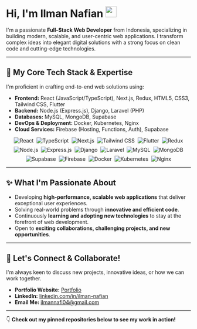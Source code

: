 # Hi, I'm Ilman Nafian <img src="https://media.giphy.com/media/hvRJCLFzcasrR4ia7z/giphy.gif" width="30px">

I'm a passionate **Full-Stack Web Developer** from Indonesia, specializing in building modern, scalable, and user-centric web applications. I transform complex ideas into elegant digital solutions with a strong focus on clean code and cutting-edge technologies.

---

## 🚀 My Core Tech Stack & Expertise

I'm proficient in crafting end-to-end web solutions using:

* **Frontend:** React (JavaScript/TypeScript), Next.js, Redux, HTML5, CSS3, Tailwind CSS, Flutter
* **Backend:** Node.js (Express.js), Django, Laravel (PHP)
* **Databases:** MySQL, MongoDB, Supabase
* **DevOps & Deployment:** Docker, Kubernetes, Nginx
* **Cloud Services:** Firebase (Hosting, Functions, Auth), Supabase

<div align="center">
  <div style="display: flex; flex-wrap: wrap; gap: 8px; justify-content: center; max-width: 800px; margin: 0 auto;">
    <img src="https://img.shields.io/badge/React-61DAFB?style=plastic&logo=react&logoColor=black&labelColor=61DAFB&color=20232A" alt="React"/>
    <img src="https://img.shields.io/badge/TypeScript-3178C6?style=plastic&logo=typescript&logoColor=white&labelColor=3178C6&color=20232A" alt="TypeScript"/>
    <img src="https://img.shields.io/badge/Next.js-000000?style=plastic&logo=next.js&logoColor=white&labelColor=000000&color=20232A" alt="Next.js"/>
    <img src="https://img.shields.io/badge/Tailwind-38B2AC?style=plastic&logo=tailwind-css&logoColor=white&labelColor=38B2AC&color=20232A" alt="Tailwind CSS"/>
    <img src="https://img.shields.io/badge/Flutter-02569B?style=plastic&logo=flutter&logoColor=white&labelColor=02569B&color=20232A" alt="Flutter"/>
    <img src="https://img.shields.io/badge/Redux-764ABC?style=plastic&logo=redux&logoColor=white&labelColor=764ABC&color=20232A" alt="Redux"/>
    <img src="https://img.shields.io/badge/Node.js-339933?style=plastic&logo=nodedotjs&logoColor=white&labelColor=339933&color=20232A" alt="Node.js"/>
    <img src="https://img.shields.io/badge/Express-000000?style=plastic&logo=express&logoColor=white&labelColor=000000&color=20232A" alt="Express.js"/>
    <img src="https://img.shields.io/badge/Django-092E20?style=plastic&logo=django&logoColor=white&labelColor=092E20&color=20232A" alt="Django"/>
    <img src="https://img.shields.io/badge/Laravel-FF2D20?style=plastic&logo=laravel&logoColor=white&labelColor=FF2D20&color=20232A" alt="Laravel"/>
    <img src="https://img.shields.io/badge/MySQL-4479A1?style=plastic&logo=mysql&logoColor=white&labelColor=4479A1&color=20232A" alt="MySQL"/>
    <img src="https://img.shields.io/badge/MongoDB-47A248?style=plastic&logo=mongodb&logoColor=white&labelColor=47A248&color=20232A" alt="MongoDB"/>
    <img src="https://img.shields.io/badge/Supabase-3ECF8E?style=plastic&logo=supabase&logoColor=white&labelColor=3ECF8E&color=20232A" alt="Supabase"/>
    <img src="https://img.shields.io/badge/Firebase-FFCA28?style=plastic&logo=firebase&logoColor=black&labelColor=FFCA28&color=20232A" alt="Firebase"/>
    <img src="https://img.shields.io/badge/Docker-2496ED?style=plastic&logo=docker&logoColor=white&labelColor=2496ED&color=20232A" alt="Docker"/>
    <img src="https://img.shields.io/badge/Kubernetes-326CE5?style=plastic&logo=kubernetes&logoColor=white&labelColor=326CE5&color=20232A" alt="Kubernetes"/>
    <img src="https://img.shields.io/badge/Nginx-009639?style=plastic&logo=nginx&logoColor=white&labelColor=009639&color=20232A" alt="Nginx"/>
  </div>
</div>

---

## ✨ What I'm Passionate About

* Developing **high-performance, scalable web applications** that deliver exceptional user experiences.
* Solving real-world problems through **innovative and efficient code**.
* Continuously **learning and adopting new technologies** to stay at the forefront of web development.
* Open to **exciting collaborations, challenging projects, and new opportunities**.

---

## 🔗 Let's Connect & Collaborate!

I'm always keen to discuss new projects, innovative ideas, or how we can work together.

* **Portfolio Website:** [Portfolio](https://portofolio.builtwithafi.web.id/)
* **LinkedIn:** [linkedin.com/in/ilman-nafian](www.linkedin.com/in/ilman-nafian-a7a008362)
* **Email Me:** [ilmannafi04@gmail.com](mailto:ilmannafi04@gmail.com)

---

👇 **Check out my pinned repositories below to see my work in action!**
